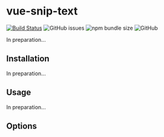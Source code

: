 # vue-snip-text

[![Build Status](https://travis-ci.org/ajobi/vue-snip-text.svg?branch=master)](https://travis-ci.org/ajobi/vue-snip-text)
![GitHub issues](https://img.shields.io/github/issues/ajobi/vue-snip-text)
![npm bundle size](https://img.shields.io/bundlephobia/minzip/vue-snip-text)
![GitHub](https://img.shields.io/github/license/ajobi/vue-snip-text)

In preparation...

## Installation

In preparation...

## Usage

In preparation...

## Options
